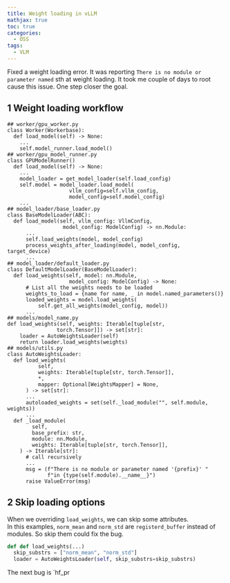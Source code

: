 ```yaml
---
title: Weight loading in vLLM
mathjax: true
toc: true
categories:
  - OSS
tags:
  - VLM
---
```


Fixed a weight loading error. It was reporting `There is no module or parameter named` sth at weight loading. It took me couple of days to root cause this issue. One step closer the goal. 

## 1 Weight loading workflow
```
## worker/gpu_worker.py
class Worker(Workerbase):
  def load_model(self) -> None:
    ...
    self.model_runner.load_model()
## worker/gpu_model_runner.py
class GPUModelRunner()
  def load_model(self) -> None:
    ...
    model_loader = get_model_loader(self.load_config)
    self.model = model_loader.load_model(
                    vllm_config=self.vllm_config,
                    model_config=self.model_config)
    ...
## model_loader/base_loader.py
class BaseModelLoader(ABC):
  def load_model(self, vllm_config: VllmConfig,
                  model_config: ModelConfig) -> nn.Module:
      ...
      self.load_weights(model, model_config)
      process_weights_after_loading(model, model_config, target_device)
      ...
## model_loader/default_loader.py
class DefaultModelLoader(BaseModelLoader):
  def load_weights(self, model: nn.Module,
                    model_config: ModelConfig) -> None:
      # List all the weights needs to be loaded
      weights_to_load = {name for name, _ in model.named_parameters()}
      loaded_weights = model.load_weights(
          self.get_all_weights(model_config, model))
      ...
## models/model_name.py
def load_weights(self, weights: Iterable[tuple[str,
                torch.Tensor]]) -> set[str]:
    loader = AutoWeightsLoader(self)
    return loader.load_weights(weights)
## models/utils.py
class AutoWeightsLoader:
  def load_weights(
          self,
          weights: Iterable[tuple[str, torch.Tensor]],
          *,
          mapper: Optional[WeightsMapper] = None,
      ) -> set[str]:
      ...
      autoloaded_weights = set(self._load_module("", self.module, weights))
      ...
  def _load_module(
        self,
        base_prefix: str,
        module: nn.Module,
        weights: Iterable[tuple[str, torch.Tensor]],
    ) -> Iterable[str]:
      # call recursively
      ...
      msg = (f"There is no module or parameter named '{prefix}' "
             f"in {type(self.module).__name__}")
      raise ValueError(msg)
```

## 2 Skip loading options
When we overriding `load_weights`, we can skip some attributes.  
In this examples, `norm_mean` and `norm_std` are `registerd_buffer` instead of modules.
So skip them could fix the bug.
```python
def def load_weights(...)
  skip_substrs = ["norm_mean", "norm_std"]
  loader = AutoWeightsLoader(self, skip_substrs=skip_substrs)
```

The next bug is `hf_pr